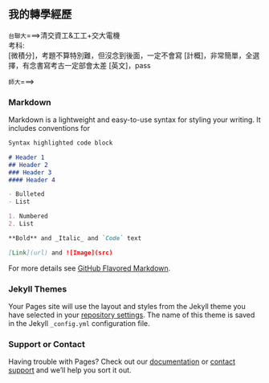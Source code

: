 ## 我的轉學經歷

`台聯大`===>清交資工&工工+交大電機
    <br>考科:</br>
    [微積分]，考題不算特別難，但沒念到後面，一定不會寫
    [計概]，非常簡單，全選擇，有念書寫考古一定部會太差
    [英文]，pass

`師大`===>

### Markdown

Markdown is a lightweight and easy-to-use syntax for styling your writing. It includes conventions for

```markdown
Syntax highlighted code block

# Header 1
## Header 2
### Header 3
#### Header 4

- Bulleted
- List

1. Numbered
2. List

**Bold** and _Italic_ and `Code` text

[Link](url) and ![Image](src)
```

For more details see [GitHub Flavored Markdown](https://guides.github.com/features/mastering-markdown/).

### Jekyll Themes

Your Pages site will use the layout and styles from the Jekyll theme you have selected in your [repository settings](https://github.com/CHIN-HUA/Transfer/settings). The name of this theme is saved in the Jekyll `_config.yml` configuration file.

### Support or Contact

Having trouble with Pages? Check out our [documentation](https://docs.github.com/categories/github-pages-basics/) or [contact support](https://github.com/contact) and we’ll help you sort it out.
